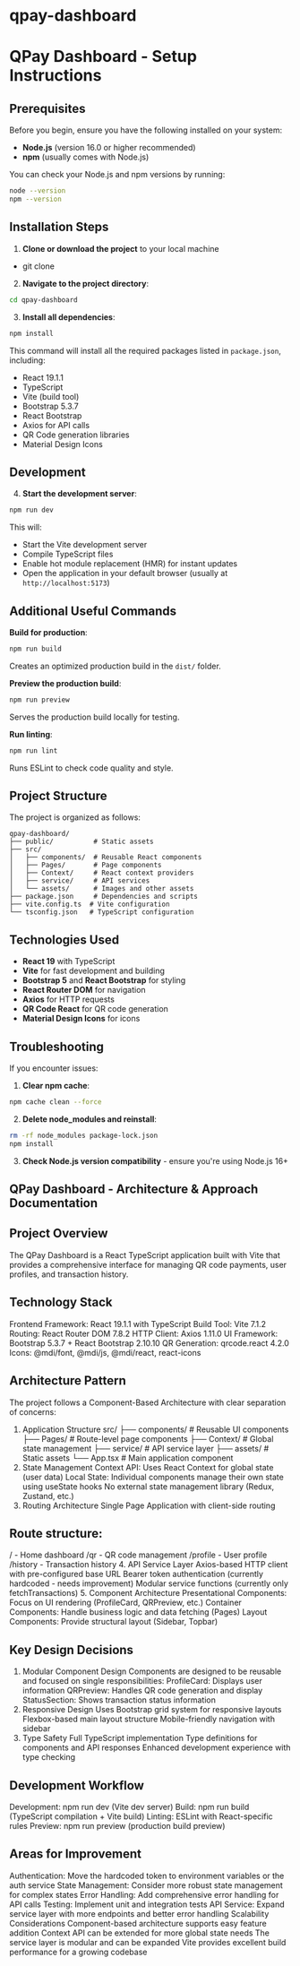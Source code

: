 # qpay-dashboard

# QPay Dashboard - Setup Instructions

## Prerequisites

Before you begin, ensure you have the following installed on your system:
- **Node.js** (version 16.0 or higher recommended)
- **npm** (usually comes with Node.js)

You can check your Node.js and npm versions by running:
```bash
node --version
npm --version
```

## Installation Steps

1. **Clone or download the project** to your local machine
- git clone <link>

2. **Navigate to the project directory**:
```bash
cd qpay-dashboard
```

3. **Install all dependencies**:
```bash
npm install
```

This command will install all the required packages listed in `package.json`, including:
- React 19.1.1
- TypeScript
- Vite (build tool)
- Bootstrap 5.3.7
- React Bootstrap
- Axios for API calls
- QR Code generation libraries
- Material Design Icons

## Development

4. **Start the development server**:
```bash
npm run dev
```

This will:
- Start the Vite development server
- Compile TypeScript files
- Enable hot module replacement (HMR) for instant updates
- Open the application in your default browser (usually at `http://localhost:5173`)

## Additional Useful Commands

**Build for production**:
```bash
npm run build
```
Creates an optimized production build in the `dist/` folder.

**Preview the production build**:
```bash
npm run preview
```
Serves the production build locally for testing.

**Run linting**:
```bash
npm run lint
```
Runs ESLint to check code quality and style.

## Project Structure

The project is organized as follows:
```
qpay-dashboard/
├── public/          # Static assets
├── src/
│   ├── components/  # Reusable React components
│   ├── Pages/       # Page components
│   ├── Context/     # React context providers
│   ├── service/     # API services
│   └── assets/      # Images and other assets
├── package.json     # Dependencies and scripts
├── vite.config.ts  # Vite configuration
└── tsconfig.json   # TypeScript configuration
```

## Technologies Used

- **React 19** with TypeScript
- **Vite** for fast development and building
- **Bootstrap 5** and **React Bootstrap** for styling
- **React Router DOM** for navigation
- **Axios** for HTTP requests
- **QR Code React** for QR code generation
- **Material Design Icons** for icons

## Troubleshooting

If you encounter issues:

1. **Clear npm cache**:
```bash
npm cache clean --force
```

2. **Delete node_modules and reinstall**:
```bash
rm -rf node_modules package-lock.json
npm install
```

3. **Check Node.js version compatibility** - ensure you're using Node.js 16+


## QPay Dashboard - Architecture & Approach Documentation
## Project Overview
The QPay Dashboard is a React TypeScript application built with Vite that provides a comprehensive interface for managing QR code payments, user profiles, and transaction history.

## Technology Stack
Frontend Framework: React 19.1.1 with TypeScript
Build Tool: Vite 7.1.2
Routing: React Router DOM 7.8.2
HTTP Client: Axios 1.11.0
UI Framework: Bootstrap 5.3.7 + React Bootstrap 2.10.10
QR Generation: qrcode.react 4.2.0
Icons: @mdi/font, @mdi/js, @mdi/react, react-icons

## Architecture Pattern
The project follows a Component-Based Architecture with clear separation of concerns:
1. Application Structure
src/
├── components/          # Reusable UI components
├── Pages/              # Route-level page components
├── Context/            # Global state management
├── service/            # API service layer
├── assets/             # Static assets
└── App.tsx            # Main application component
2. State Management
Context API: Uses React Context for global state (user data)
Local State: Individual components manage their own state using useState hooks
No external state management library (Redux, Zustand, etc.)
3. Routing Architecture
Single Page Application with client-side routing

## Route structure:
/ - Home dashboard
/qr - QR code management
/profile - User profile
/history - Transaction history
4. API Service Layer
Axios-based HTTP client with pre-configured base URL
Bearer token authentication (currently hardcoded - needs improvement)
Modular service functions (currently only fetchTransactions)
5. Component Architecture
Presentational Components: Focus on UI rendering (ProfileCard, QRPreview, etc.)
Container Components: Handle business logic and data fetching (Pages)
Layout Components: Provide structural layout (Sidebar, Topbar)

## Key Design Decisions
1. Modular Component Design
Components are designed to be reusable and focused on single responsibilities:
ProfileCard: Displays user information
QRPreview: Handles QR code generation and display
StatusSection: Shows transaction status information
2. Responsive Design
Uses Bootstrap grid system for responsive layouts
Flexbox-based main layout structure
Mobile-friendly navigation with sidebar
3. Type Safety
Full TypeScript implementation
Type definitions for components and API responses
Enhanced development experience with type checking

## Development Workflow
Development: npm run dev (Vite dev server)
Build: npm run build (TypeScript compilation + Vite build)
Linting: ESLint with React-specific rules
Preview: npm run preview (production build preview)

## Areas for Improvement
Authentication: Move the hardcoded token to environment variables or the auth service
State Management: Consider more robust state management for complex states
Error Handling: Add comprehensive error handling for API calls
Testing: Implement unit and integration tests
API Service: Expand service layer with more endpoints and better error handling
Scalability Considerations
Component-based architecture supports easy feature addition
Context API can be extended for more global state needs
The service layer is modular and can be expanded
Vite provides excellent build performance for a growing codebase
